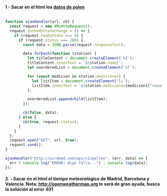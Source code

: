 #### 1 - Sacar en el html los [datos de polen](http://airemad.com/api/v1/pollen)

```js

function ajaxHandler(url, cb) {
  const request = new XMLHttpRequest();
  request.onreadystatechange = () => {
    if (request.readyState === 4) {
      if (request.status === 200) {
        const data = JSON.parse(request.responseText);

        data.forEach(function (station) {
          let titleContent = document.createElement('h2');
          titleContent.innerText = `${station.name}`;
          let unorderedList = document.createElement('ul');

          for (const medicion in station.mediciones) {
            let listItem = document.createElement('li');
            listItem.innerText = `${station.mediciones[medicion]["resumen"]}`;
          };

          unorderedList.appendchild(listItem);
        });

        cb(false, data);
      } else {
        cb(true, request.status);
      }
    }
  };
  request.open("GET", url, true);
  request.send();
}

ajaxHandler("http://airemad.com/api/v1/pollen", (err, data) => {
  err ? console.log("ERROR! Algo falla...") : console.log(data);
});
```

#### 2. - Sacar en el html el tiempo meteorológico de Madrid, Barcelona y Valencia. Nota: http://openweathermap.org te será de gran ayuda, busca la solución al error 401






